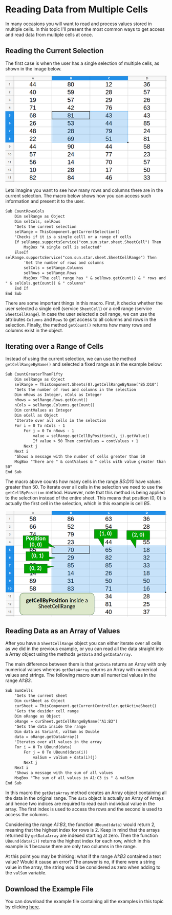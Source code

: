 # Reading Data from Multiple Cells

In many occasions you will want to read and process values stored in multiple cells. In this topic I'll present the most common ways to get access and read data from multiple cells at once.

## Reading the Current Selection

The first case is when the user has a single selection of multiple cells, as shown in the image below.

![Range of Cells](../images/Multiple_Cells_01.png)

Lets imagine you want to see how many rows and columns there are in the current selection. The macro below shows how you can access such information and present it to the user.

```VBA
Sub CountRowsCols
	Dim selRange as Object
	Dim selCols, selRows
	'Gets the current selection
	selRange = ThisComponent.getCurrentSelection()
	'Checks if it is a single celll or a range of cells
	If selRange.supportsService("com.sun.star.sheet.SheetCell") Then
		MsgBox "A single cell is selected"
	ElseIf selRange.supportsService("com.sun.star.sheet.SheetCellRange") Then
		'Get the number of rows and columns
		selCols = selRange.Columns
		selRows = selRange.Rows
		MsgBox "The cell range has " & selRows.getCount() & " rows and " & selCols.getCount() & " columns"
	End If
End Sub
```

There are some important things in this macro. First, it checks whether the user selected a single cell (service `SheetCell`) or a cell range (service `SheetCellRange`). In case the user selected a cell range, we can use the attributes `Columns` and `Rows` to get access to all columns and rows in the selection. Finally, the method `getCount()` returns how many rows and columns exist in the object.

## Iterating over a Range of Cells

Instead of using the current selection, we can use the method `getCellRangeByName()` and selected a fixed range as in the example below:

```VBA
Sub CountGreaterThanFifty
	Dim selRange as Object
	selRange = ThisComponent.Sheets(0).getCellRangeByName("B5:D10")
	'Gets the number of rows and columns in the selection
	Dim nRows as Integer, nCols as Integer
	nRows = selRange.Rows.getCount()
	nCols = selRange.Columns.getCount()
	Dim contValues as Integer
	Dim oCell as Object
	'Iterate over all cells in the selection
	For i = 0 To nCols - 1
		For j = 0 To nRows - 1
			value = selRange.getCellByPosition(i, j).getValue()
			If value > 50 Then contValues = contValues + 1
		Next j
	Next i
	'Shows a message with the number of cells greater than 50
	MsgBox "There are " & contValues & " cells with value greater than 50"
End Sub
```

The macro above counts how many cells in the range *B5:D10* have values greater than 50. To iterate over all cells in the selection we need to use the `getCellByPosition` method. However, note that this method is being applied to the selection instead of the entire sheet. This means that position (0, 0) is actually the first cell in the selection, which in this example is cell *B5*.

![Position of Cells within a Range](../images/Multiple_Cells_02.png)

## Reading Data as an Array of Values

After you have a `SheetCellRange` object you can either iterate over all cells as we did in the previous example, or you can read all the data straight into a Array object using the methods `getData` and `getDataArray`.

The main difference between them is that `getData` returns an Array with only numerical values whereas `getDataArray` returns an Array with numerical values and strings. The following macro sum all numerical values in the range *A1:B3*.

```VBA
Sub SumCells
	'Gets the current sheet
	Dim curSheet as Object
	curSheet = ThisComponent.getCurrentController.getActiveSheet()
	'Gets the desider cell range
	Dim oRange as Object
	oRange = curSheet.getCellRangeByName("A1:B3")
	'Gets the data inside the range
	Dim data as Variant, valSum as Double
	data = oRange.getDataArray()
	'Iterates over all values in the array
	For i = 0 To UBound(data)
		For j = 0 To UBound(data(i))
			valSum = valSum + data(i)(j)
		Next j
	Next i
	'Shows a message with the sum of all values
	MsgBox "The sum of all values in A1:C3 is " & valSum
End Sub
```

In this macro the `getDataArray` method creates an Array object containing all the data in the original range. The `data` object is actually an Array of Arrays and hence two indices are required to read each individual value in the array. The first index is used to access the rows and the second is used to access the columns.

Considering the range *A1:B3*, the function `UBound(data)` would return 2, meaning that the highest index for rows is 2. Keep in mind that the arrays returned by `getDataArray` are indexed starting at zero. Then the function `UBound(data(i))` returns the highest index for each row, which in this example is 1 because there are only two columns in the range.

At this point you may be thinking: what if the range *A1:B3* contained a text value? Would it cause an error? The answer is no, if there were a string value in the array, the string would be considered as zero when adding to the `valSum` variable.

## Download the Example File

You can download the example file containing all the examples in this topic by clicking [here](../ods/Multiple_Cells.ods).
